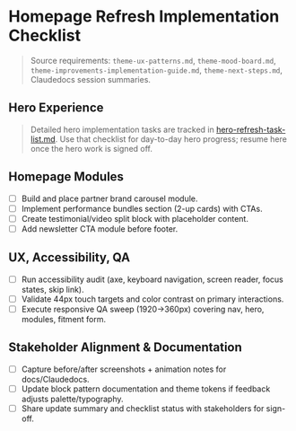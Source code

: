 # Homepage Refresh Implementation Checklist

> Source requirements: `theme-ux-patterns.md`, `theme-mood-board.md`, `theme-improvements-implementation-guide.md`, `theme-next-steps.md`, Claudedocs session summaries.

## Hero Experience
> Detailed hero implementation tasks are tracked in [hero-refresh-task-list.md](hero-refresh-task-list.md). Use that checklist for day-to-day hero progress; resume here once the hero work is signed off.

## Homepage Modules
- [ ] Build and place partner brand carousel module.
- [ ] Implement performance bundles section (2-up cards) with CTAs.
- [ ] Create testimonial/video split block with placeholder content.
- [ ] Add newsletter CTA module before footer.

## UX, Accessibility, QA
- [ ] Run accessibility audit (axe, keyboard navigation, screen reader, focus states, skip link).
- [ ] Validate 44px touch targets and color contrast on primary interactions.
- [ ] Execute responsive QA sweep (1920→360px) covering nav, hero, modules, fitment form.

## Stakeholder Alignment & Documentation
- [ ] Capture before/after screenshots + animation notes for docs/Claudedocs.
- [ ] Update block pattern documentation and theme tokens if feedback adjusts palette/typography.
- [ ] Share update summary and checklist status with stakeholders for sign-off.
